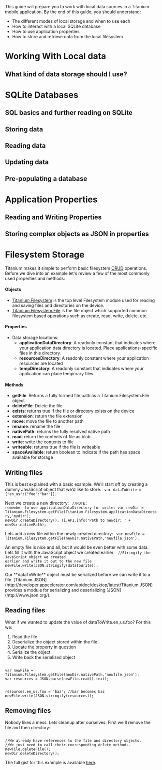 <summary>
This guide will prepare you to work with local data sources in a Titanium mobile application.  By the end of
this guide, you should understand:

* The different modes of local storage and when to use each
* How to interact with a local SQLite database
* How to use application properties
* How to store and retrieve data from the local filesystem

</summary>

# Working With Local data

## What kind of data storage should I use?

# SQLite Databases

## SQL basics and further reading on SQLite

## Storing data

## Reading data

## Updating data

## Pre-populating a database

# Application Properties

## Reading and Writing Properties

## Storing complex objects as JSON in properties

# Filesystem Storage

Titanium makes it simple to perform basic filesystem [CRUD](http://en.wikipedia.org/wiki/Create,_read,_update_and_delete) operations.  Before we dive into an example let's review a few of the most commonly used properties and methods:

#### Objects

* [Titanium.Filesystem](http://developer.appcelerator.com/apidoc/mobile/latest/Titanium.Filesystem-module) is the top level Filesystem module used for reading and saving files and directories on the device.
* [Titanium.Filesystem.File](http://developer.appcelerator.com/apidoc/mobile/latest/Titanium.Filesystem.File-object.html) is the file object which supported common filesystem based operations such as create, read, write, delete, etc.

#### Properties

* Data storage locations:
    * **applicationDataDirectory**: A readonly constant that indicates where your application data directory is located.  Place applications-specific files in this directory.
    * **resourcesDirectory**: A readonly constant where your application resources are located
    * **tempDirectory**: A readonly constant that indicates where your application can place temporary files

#### Methods

* **getFile**: Returns a fully formed file path as a Titanium.Filesystem.File object
* **deleteFile**: Delete the file
* **exists**: returns true if the file or directory exists on the device
* **extension**: return the file extension
* **move**: move the file to another path
* **rename**: rename the file
* **nativePath**: returns the fully resolved native path
* **read**: return the contents of file as blob
* **write**: write the contents to file
* **writeable**: returns true if the file is writeable
* **spaceAvailable**: return boolean to indicate if the path has space available for storage

## Writing files

This is best explained with a basic example.  We'll start off by creating a dummy JavaScript object that we'd like to store:
<code class="javascript">
var dataToWrite = {"en_us":{"foo":"bar"}};
</code>

Next we create a new directory:
<code class="javascript">
//NOTE: remember to use applicationDataDirectory for writes
var newDir = Titanium.Filesystem.getFile(Titanium.Filesystem.applicationDataDirectory,'mydir');
newDir.createDirectory();
Ti.API.info('Path to newdir: ' + newDir.nativePath);
</code>

Lets add a new file within the newly created directory:
<code class="javascript">
var newFile = Titanium.Filesystem.getFile(newDir.nativePath,'newfile.json');
</code>

An empty file is nice and all, but it would be even better with some data.  Lets fill it with the JavaScript object we created earlier:
<code class="javascript">
//Stringify the JavaScript object we created earlier and write it out to the new file
newFile.write(JSON.stringify(dataToWrite));
</code>

<note>
Our **dataToWrite** object must be serialized before we can write it to a file. [Titanium.JSON](http://developer.appcelerator.com/apidoc/desktop/latest/Titanium.JSON) provides a module for serializing and deserializing [JSON](http://www.json.org/).
</note>

## Reading files

What if we wanted to update the value of dataToWrite.en_us.foo?  For this we:

1. Read the file
2. Deserialize the object stored within the file
3. Update the property in question
4. Serialize the object
5. Write back the serialized object

<code class="javascript">
var newFile = Titanium.Filesystem.getFile(newDir.nativePath,'newfile.json');
var resources = JSON.parse(newFile.read().text);

resources.en_us.foo = 'baz'; //bar becomes baz
newFile.write(JSON.stringify(resources));
</code>

## Removing files

Nobody likes a mess.  Lets cleanup after ourselves.  First we'll remove the file and then directory:

<code class="javascript">
//We already have references to the file and directory objects.
//We just need to call their cooresponding delete methods.
newFile.deleteFile();
newDir.deleteDirectory();
</code>

The full gist for this example is available [here](https://gist.github.com/737045).